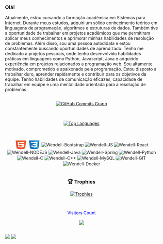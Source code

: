### Olá!
   Atualmente, estou cursando a formação acadêmica em Sistemas para Internet. Durante meus estudos, adquiri um sólido conhecimento teórico em linguagens de programação, algoritmos e estruturas de dados. Também tive a oportunidade de trabalhar em projetos acadêmicos que me permitiram aplicar meus conhecimentos e aprimorar minhas habilidades de resolução de problemas. Além disso, sou uma pessoa autodidata e estou constantemente buscando oportunidades de aprendizado. Tenho me dedicado a projetos pessoais, onde tenho desenvolvido habilidades práticas em linguagens como Python, Javascript, Java e adquirido experiência em projetos relacionados a programação web. Sou altamente motivado, comprometido e apaixonado pela programação. Estou disposto a trabalhar duro, aprender rapidamente e contribuir para os objetivos da equipe. Tenho habilidades de comunicação eficazes, capacidade de trabalhar em equipe e uma mentalidade orientada para a resolução de problemas.
##

<div align="center">
  <a href="http://www.github.com/mrwendellbarros"><img src="https://github-readme-streak-stats.herokuapp.com/?user=mrwendellbarros&theme=merko&hide_border=true" alt="GitHub Commits Graph" /></a>

  <br><br>
  <a href="https://github.com/mrwendellbarros/github-readme-stats"> <img src="https://github-readme-stats.vercel.app/api/top-langs/?username=mrwendellbarros&hide_border=true&langs_count=8&theme=merko&layout=compact" alt="Top Languages" /> </a>
<br><br>
</div>
 
<div align="center" style="display: inline_block"><br>

  
  <img align="center" alt="Wendell-HTML" height="30" width="40" src="https://raw.githubusercontent.com/devicons/devicon/master/icons/html5/html5-original.svg">
  <img align="center" alt="Wendell-CSS" height="30" width="40" src="https://raw.githubusercontent.com/devicons/devicon/master/icons/css3/css3-original.svg">
  <img align="center" alt="Wendell-Bootstrap" height="30" width="40" src="https://cdn.jsdelivr.net/gh/devicons/devicon/icons/bootstrap/bootstrap-original.svg">
  <img align="center" alt="Wendell-JS" height="30" width="40" src="https://cdn.jsdelivr.net/gh/devicons/devicon/icons/javascript/javascript-original.svg">
  <img align="center" alt="Wendell-React" height="30" width="40" src="https://cdn.jsdelivr.net/gh/devicons/devicon/icons/react/react-original.svg">
  <img align="center" alt="Wendell-NODEJS" height="30" width="40" src="https://cdn.jsdelivr.net/gh/devicons/devicon/icons/nodejs/nodejs-original.svg">
  <img align="center" alt="Wendell-Java" height="30" width="40" src="https://cdn.jsdelivr.net/gh/devicons/devicon/icons/java/java-original.svg">
  <img align="center" alt="Wendell-Spring" height="30" width="40" src="https://cdn.jsdelivr.net/gh/devicons/devicon/icons/spring/spring-original.svg">
  <img align="center" alt="Wendell-Python" height="30" width="40" src="https://cdn.jsdelivr.net/gh/devicons/devicon/icons/python/python-original.svg">
  <img align="center" alt="Wendell-C" height="30" width="40" src="https://cdn.jsdelivr.net/gh/devicons/devicon/icons/c/c-original.svg">
  <img align="center" alt="Wendell-C++" height="30" width="40" src="https://cdn.jsdelivr.net/gh/devicons/devicon/icons/cplusplus/cplusplus-original.svg">
  <img align="center" alt="Wendell-MySQL" height="30" width="40" src="https://cdn.jsdelivr.net/gh/devicons/devicon/icons/mysql/mysql-original.svg">
  <img align="center" alt="Wendell-GIT" height="30" width="40" src="https://cdn.jsdelivr.net/gh/devicons/devicon/icons/git/git-original.svg">
  <img align="center" alt="Wendell-Docker" height="30" width="40" src="https://cdn.jsdelivr.net/gh/devicons/devicon/icons/docker/docker-original.svg">
  


  </div>
  <br>
  
  <div align="center">
  
  ### 🏆 Trophies

[![Trophies](https://github-profile-trophy.vercel.app/?username=mrwendellbarros&no-frame=true&no-bg=true&theme=juicyfresh&column=5&margin-w=5&margin-h=5)](https://github.com/ryo-ma/github-profile-trophy)

  </div>
  
  <div align="center">
  <br>
  <p align="center" style="color:blue">Visitors Count</p>  
  <p align="center"><img align="center" src="https://profile-counter.glitch.me/{mrwendellbarros}/count.svg" /></p> 
</div>
  
  ##
  
  <div>
  <a href="https://instagram.com/mrwendellbarros/" target="_blank"><img src="https://img.shields.io/badge/-Instagram-%23E4405F?style=for-the-badge&logo=instagram&logoColor=white" target="_blank"></a>
  <a href="https://www.linkedin.com/in/wendell-gabriel-966951238/" target="_blank"><img src="https://img.shields.io/badge/-LinkedIn-%230077B5?style=for-the-badge&logo=linkedin&logoColor=white" target="_blank"></a> 
  
</div>
